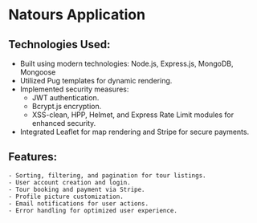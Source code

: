 # Natours Application

## Technologies Used:
- Built using modern technologies: Node.js, Express.js, MongoDB, Mongoose
- Utilized Pug templates for dynamic rendering.
- Implemented security measures:
    - JWT authentication.
    - Bcrypt.js encryption.
    - XSS-clean, HPP, Helmet, and Express Rate Limit modules for enhanced security.
- Integrated Leaflet for map rendering and Stripe for secure payments.
## Features:
    - Sorting, filtering, and pagination for tour listings.
    - User account creation and login.
    - Tour booking and payment via Stripe.
    - Profile picture customization.
    - Email notifications for user actions.
    - Error handling for optimized user experience.
